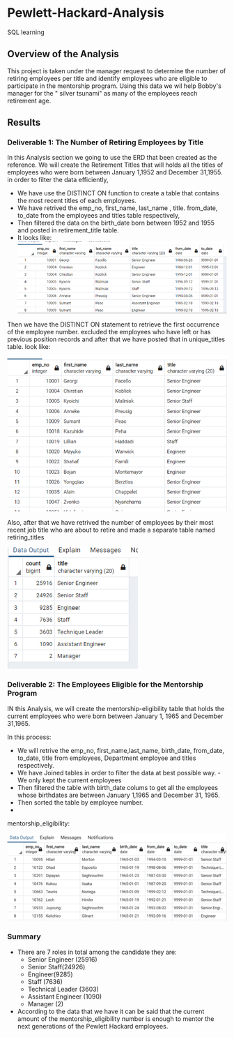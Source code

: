 # Pewlett-Hackard-Analysis
SQL learning 
## Overview of the Analysis

This project is taken under the manager request to determine the number of retiring employees per title and identify employees who are eligible to participate in the mentorship program. Using this data we wil help Bobby's manager for the " silver tsunami"  as many of the employees reach retirement age. 

## Results
### Deliverable 1: The Number of Retiring Employees by Title

In this Analysis section we going to use the ERD that been created as the reference. We will create the Retirement Titles that will holds all the titles of employees who were born between January 1,1952 and December 31,1955. in order to filter the data efficiently,
  - We have use the DISTINCT ON function  to create a table that contains the most recent titles of each employees.   
  - We have retrived the emp_no, first_name, last_name , title. from_date, to_date from the employees and titles table respectively, 
  - Then filtered the data on the birth_date born between 1952 and 1955 and posted in retirement_title table. 
  - It looks like:
![](https://github.com/urvish7/Pewlett-Hackard-Analysis/blob/main/screenshots/retirement.png)

Then we have the DISTINCT ON statement to retrieve the first occurrence of the employee number. excluded the employees who have left or has previous position records and after that we have posted that in unique_titles table. look like:

![](https://github.com/urvish7/Pewlett-Hackard-Analysis/blob/main/screenshots/unique_titles.png)

Also, after that we have retrived the number of employees by their most recent job title who are about to retire and made a separate table named retiring_titles 

![](https://github.com/urvish7/Pewlett-Hackard-Analysis/blob/main/screenshots/retiring_titles.png)

### Deliverable 2: The Employees Eligible for the Mentorship Program

IN this Analysis, we will create the mentorship-eligibility table that holds the current employees who were born between January 1, 1965 and December 31,1965.

In this process:
   - We will retrive the emp_no, first_name,last_name, birth_date, from_date, to_date, title from employees, Department employee and titles respectively. 
   - We have Joined tables in order to filter the data at best possible way.    - We  only kept the current  employees 
   - Then filtered the table with birth_date colums to get all the employees whose birthdates are between January 1,1965 and December 31, 1965.
   -  Then sorted the table by employee number.
   -  
mentorship_eligibility: 

![](https://github.com/urvish7/Pewlett-Hackard-Analysis/blob/main/screenshots/mentorship_eligibilty.png)

### Summary 

  - There are 7 roles in total among the candidate they are:
      - Senior Engineer (25916)
      - Senior Staff(24926)
      - Engineer(9285)
      - Staff (7636)
      - Technical Leader (3603)
      - Assistant Engineer (1090)
      - Manager (2)
  - According to the data that we have it can be said that the current amount of the mentorship_eligibility number is enough to mentor the next generations of the Pewlett Hackard employees. 
    

